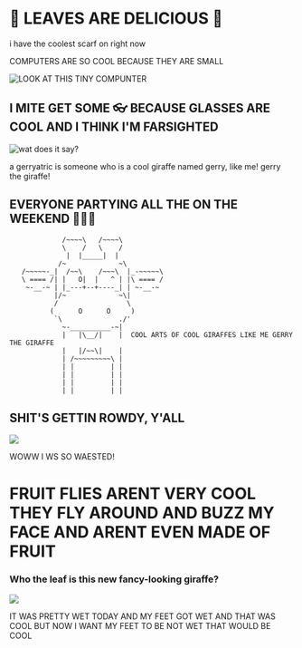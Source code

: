 # :leaves: LEAVES ARE DELICIOUS :leaves:

i have the coolest scarf on right now

COMPUTERS ARE SO COOL BECAUSE THEY ARE SMALL 

![LOOK AT THIS TINY COMPUNTER](https://cloud.githubusercontent.com/assets/15115070/10491073/62ae2b0c-7259-11e5-8c5e-016124a48c17.JPG)

## I MITE GET SOME :eyeglasses: BECAUSE GLASSES ARE COOL AND I THINK I'M FARSIGHTED

![wat does it say?](https://cloud.githubusercontent.com/assets/15115070/10527525/b9f55aec-7345-11e5-8f02-86a16db01079.JPG)

a gerryatric is someone who is a cool giraffe named gerry, like me! gerry the giraffe! 

## EVERYONE PARTYING ALL THE ON THE WEEKEND :tada::tada::tada:

                 /~~~~\   /~~~~\
                 \    /   \    /
                  |  |_____|  |
                /~             ~\
       /~~~~~-_|  /~~\    /~~~\  |_-~~~~~\
       \ ==== /| |   O|  |   ^ | |\ ==== /
        ~-__-~ | |_---+--+----_| | ~-__-~
               |/~             ~\|
               /                 \
              (      O      O     )
               `\              ./'
                 ~-__________-~|
                 |   |\__/|    |  COOL ARTS OF COOL GIRAFFES LIKE ME GERRY THE GIRAFFE
                 |   |/~~\|    |
                 | /~~~~~~~~~\ |
                 | |         | |
                 | |         | |
                 | |         | |
                 | |         | |

## SHIT'S GETTIN ROWDY, Y'ALL  

![](https://cloud.githubusercontent.com/assets/3228068/10742387/202e9420-7bea-11e5-8b9e-5933e5f8f8d7.jpg)

WOWW I WS SO WAESTED! 

# FRUIT FLIES ARENT VERY COOL THEY FLY AROUND AND BUZZ MY FACE AND ARENT EVEN MADE OF FRUIT

### Who the leaf is this new fancy-looking giraffe?
![](http://screens.jess.la/2015-10-30-s3hq1.jpg)

IT WAS PRETTY WET TODAY AND MY FEET GOT WET AND THAT WAS COOL BUT NOW I WANT MY FEET TO BE NOT WET THAT WOULD BE COOL

